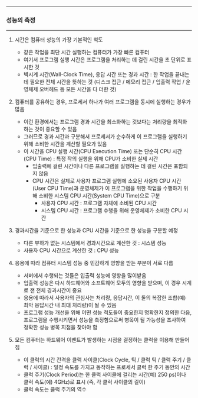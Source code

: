 -----
### 성능의 측정
-----
1. 시간은 컴퓨터 성능의 가장 기본적인 척도
   - 같은 작업을 최단 시간 실행하는 컴퓨터가 가장 빠른 컴퓨터
   - 여기서 프로그램 실행 시간은 프로그램을 처리하는 데 걸린 시간을 초 단위로 표시한 것
   - 벽시계 시간(Wall-Clock Time), 응답 시간 또는 경과 시간 : 한 작업을 끝내는 데 필요한 전체 시간을 뜻하는 것 (디스크 접근 / 메모리 접근 / 입출력 작업 / 운영체제 오버헤드 등 모든 시간을 다 더한 것)

2. 컴퓨터를 공유하는 경우, 프로세서 하나가 여러 프로그램을 동시에 실행하는 경우가 많음
   - 이런 환경에서는 프로그램 경과 시간을 최소화하는 것보다는 처리량을 최적화하는 것이 중요할 수 있음
   - 그러므로 경과 시간과 구분해서 프로세서가 순수하게 이 프로그램을 실행하기 위해 소비한 시간을 계산할 필요가 있음
   - 이 시간을 CPU 실행 시간(CPU Execution Time) 또는 단순히 CPU 시간(CPU Time) : 특정 작의 실행을 위해 CPU가 소비한 실제 시간
     + 입출력에 걸린 시간이나 다른 프로그램을 실행하는 데 걸린 시간은 포함되지 않음
     + CPU 시간은 실제로 사용자 프로그램 실행에 소요된 사용자 CPU 시간(User CPU Time)과 운영체제가 이 프로그램을 위한 작업을 수행하기 위해 소비한 시스템 CPU 시간(System CPU Time)으로 구분
       * 사용자 CPU 시간 : 프로그램 자체에 소비된 CPU 시간
       * 시스템 CPU 시간 : 프로그램 수행을 위해 운영체제가 소비한 CPU 시간

3. 경과시간을 기준으로 한 성능과 CPU 시간을 기준으로 한 성능을 구분할 예정
   - 다른 부하가 없는 시스템에서 경과시간으로 계산한 것 : 시스템 성능
   - 사용자 CPU 시간으로 계산한 것 : CPU 성능

4. 응용에 따라 컴퓨터 시스템 성능 중 민감하게 영향을 받는 부분이 서로 다름
   - 서버에서 수행되는 것들은 입출력 성능에 영향을 많이받음
   - 입출력 성능은 다시 하드웨어와 소프트웨어 모두의 영향을 받으며, 이 경우 시계로 잰 전체 경과시간이 중요
   - 응용에 따라서 사용자의 관심사는 처리량, 응답시간, 이 둘의 복잡한 조합(예) 최악 응답시간 내 최대 처리량)이 될 수 있음
   - 프로그램 성능 개선을 위해 어떤 성능 척도들이 중요한지 명확한지 정의한 다음, 프로그램을 수행시키면서 성능을 측정함으로써 병목이 될 가능성을 조사하여 정확한 성능 병목 지점을 찾아야 함

5. 모든 컴퓨터는 하드웨어 이벤트가 발생하는 시점을 결정하는 클럭을 이용해 만들어짐
   - 이 클럭의 시간 간격을 클럭 사이클(Clock Cycle, 틱 / 클럭 틱 / 클럭 주기 / 클럭 / 사이클) : 일정 속도를 가지고 동작하는 프로세서 클럭 한 주기 동안의 시간
   - 클럭 주기(Clock Period)는 한 클럭 사이클에 걸리는 시간(예) 250 ps)이나 클럭 속도(예) 4GHz)로 표시 (즉, 각 클럭 사이클의 길이)
   - 클럭 속도는 클럭 주기의 역수
